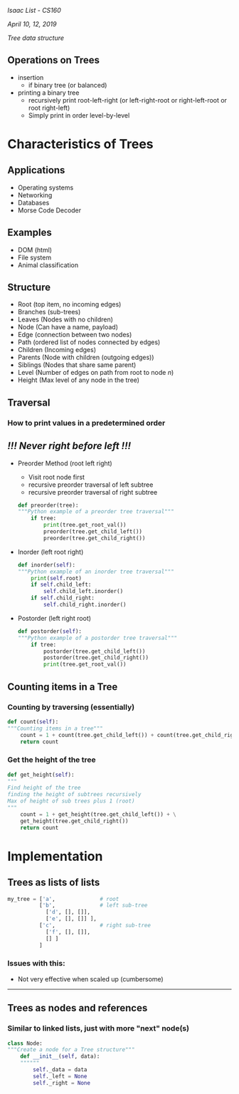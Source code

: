 <i>Isaac List - CS160 

April 10, 12, 2019

Tree data structure</i>


## Operations on Trees
- insertion
    - if binary tree (or balanced)
- printing a binary tree
    - recursively print root-left-right (or left-right-root or right-left-root or root right-left)
    - Simply print in order level-by-level

# Characteristics of Trees

## Applications
- Operating systems
- Networking
- Databases
- Morse Code Decoder

## Examples
- DOM (html)
- File system
- Animal classification

## Structure
- Root (top item, no incoming edges)
- Branches (sub-trees)
- Leaves (Nodes with no children)
- Node (Can have a name, payload)
- Edge (connection between two nodes)
- Path (ordered list of nodes connected by edges)
- Children (Incoming edges)
- Parents (Node with children (outgoing edges))
- Siblings (Nodes that share same parent)
- Level (Number of edges on path from root to node <i>n</i>)
- Height (Max level of any node in the tree)

## Traversal

### How to print values in a predetermined order

## <i>!!! Never right before left !!!</i>

- Preorder Method (root left right)
    - Visit root node first
    - recursive preorder traversal of left subtree
    - recursive preorder traversal of right subtree

    ```python
    def preorder(tree):
    """Python example of a preorder tree traversal"""
        if tree:
            print(tree.get_root_val())
            preorder(tree.get_child_left())
            preorder(tree.get_child_right())
    ```

- Inorder (left root right)

    ```python
    def inorder(self):
    """Python example of an inorder tree traversal"""
        print(self.root)
        if self.child_left:
            self.child_left.inorder()
        if self.child_right:
            self.child_right.inorder()
    ```

- Postorder (left right root)

    ```python
    def postorder(self):
    """Python example of a postorder tree traversal"""
        if tree:
            postorder(tree.get_child_left())
            postorder(tree.get_child_right())
            print(tree.get_root_val())
    ```

## Counting items in a Tree

### Counting by traversing (essentially)

```python
def count(self):
"""Counting items in a tree"""
    count = 1 + count(tree.get_child_left()) + count(tree.get_child_right())
    return count
```

### Get the height of the tree
```python
def get_height(self):
"""
Find height of the tree
finding the height of subtrees recursively
Max of height of sub trees plus 1 (root)
"""
    count = 1 + get_height(tree.get_child_left()) + \
    get_height(tree.get_child_right())
    return count
```


# Implementation

## Trees as lists of lists

```python
my_tree = ['a',              # root
          ['b',              # left sub-tree
            ['d', [], []],
            ['e', [], []] ],
          ['c',              # right sub-tree
            ['f', [], []],
            [] ]
          ]
```

### Issues with this:
- Not very effective when scaled up (cumbersome)

---

## Trees as nodes and references 

### Similar to linked lists, just with more "next" node(s)

```python
class Node:
"""Create a node for a Tree structure"""
    def __init__(self, data):
    """"""
        self._data = data
        self._left = None
        self._right = None
```